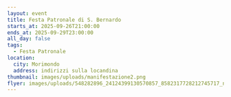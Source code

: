 ```yaml
---
layout: event
title: Festa Patronale di S. Bernardo
starts_at: 2025-09-26T21:00:00
ends_at: 2025-09-29T23:00:00
all_day: false
tags:
  - Festa Patronale
location:
  city: Morimondo
  address: indirizzi sulla locandina
thumbnail: images/uploads/manifestazione2.png
flyer: images/uploads/548282896_24124399130570857_8582317728212745717_n.jpg
---
```

